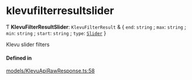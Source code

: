 # klevufilterresultslider
      
Ƭ **KlevuFilterResultSlider**: `KlevuFilterResult` & { `end`: `string` ; `max`: `string` ; `min`: `string` ; `start`: `string` ; `type`: [`Slider`](enums/KlevuFilterType.md#slider)  }

Klevu slider filters

#### Defined in

[models/KlevuApiRawResponse.ts:58](https://github.com/klevultd/frontend-sdk/blob/db7f697/packages/klevu-core/src/models/KlevuApiRawResponse.ts#L58)

